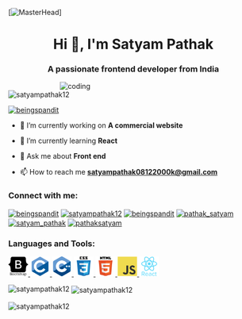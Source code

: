 [![MasterHead](https://1.bp.blogspot.com/-7A4WynwLsMw/XbBpCXG8fHI/AAAAAAAAMt4/uOa1bpLskYgrwGbllhSu2SDj_Mig8SXJQCLcBGAsYHQ/s1600/2000_600px.gif)]

<h1 align="center">Hi 👋, I'm Satyam Pathak</h1>
<h3 align="center">A passionate frontend developer from India</h3>
<img align="right" alt="coding" width="400" src="https://gifdb.com/images/high/animated-man-computer-coding-nae6mec378lsg1i3.gif">

<p align="left"> <img src="https://komarev.com/ghpvc/?username=satyampathak12&label=Profile%20views&color=0e75b6&style=flat" alt="satyampathak12" /> </p>
<p align="left"> <a href="https://twitter.com/beingspandit" target="blank"><img src="https://img.shields.io/twitter/follow/beingspandit?logo=twitter&style=for-the-badge" alt="beingspandit" /></a> </p>

- 🔭 I’m currently working on **A commercial website**

- 🌱 I’m currently learning **React**

- 💬 Ask me about **Front end**

- 📫 How to reach me **satyampathak08122000k@gmail.com**

<h3 align="left">Connect with me:</h3>
<p align="left">
<a href="https://twitter.com/beingspandit" target="blank"><img align="center" src="https://raw.githubusercontent.com/rahuldkjain/github-profile-readme-generator/master/src/images/icons/Social/twitter.svg" alt="beingspandit" height="30" width="40" /></a>
<a href="https://linkedin.com/in/satyampathak12" target="blank"><img align="center" src="https://raw.githubusercontent.com/rahuldkjain/github-profile-readme-generator/master/src/images/icons/Social/linked-in-alt.svg" alt="satyampathak12" height="30" width="40" /></a>
<a href="https://instagram.com/beingspandit" target="blank"><img align="center" src="https://raw.githubusercontent.com/rahuldkjain/github-profile-readme-generator/master/src/images/icons/Social/instagram.svg" alt="beingspandit" height="30" width="40" /></a>
<a href="https://www.codechef.com/users/pathak_satyam" target="blank"><img align="center" src="https://cdn.jsdelivr.net/npm/simple-icons@3.1.0/icons/codechef.svg" alt="pathak_satyam" height="30" width="40" /></a>
<a href="https://codeforces.com/profile/satyam_pathak" target="blank"><img align="center" src="https://raw.githubusercontent.com/rahuldkjain/github-profile-readme-generator/master/src/images/icons/Social/codeforces.svg" alt="satyam_pathak" height="30" width="40" /></a>
<a href="https://www.leetcode.com/pathaksatyam" target="blank"><img align="center" src="https://raw.githubusercontent.com/rahuldkjain/github-profile-readme-generator/master/src/images/icons/Social/leet-code.svg" alt="pathaksatyam" height="30" width="40" /></a>
</p>

<h3 align="left">Languages and Tools:</h3>
<p align="left"> <a href="https://getbootstrap.com" target="_blank" rel="noreferrer"> <img src="https://raw.githubusercontent.com/devicons/devicon/master/icons/bootstrap/bootstrap-plain-wordmark.svg" alt="bootstrap" width="40" height="40"/> </a> <a href="https://www.cprogramming.com/" target="_blank" rel="noreferrer"> <img src="https://raw.githubusercontent.com/devicons/devicon/master/icons/c/c-original.svg" alt="c" width="40" height="40"/> </a> <a href="https://www.w3schools.com/cpp/" target="_blank" rel="noreferrer"> <img src="https://raw.githubusercontent.com/devicons/devicon/master/icons/cplusplus/cplusplus-original.svg" alt="cplusplus" width="40" height="40"/> </a> <a href="https://www.w3schools.com/css/" target="_blank" rel="noreferrer"> <img src="https://raw.githubusercontent.com/devicons/devicon/master/icons/css3/css3-original-wordmark.svg" alt="css3" width="40" height="40"/> </a> <a href="https://www.w3.org/html/" target="_blank" rel="noreferrer"> <img src="https://raw.githubusercontent.com/devicons/devicon/master/icons/html5/html5-original-wordmark.svg" alt="html5" width="40" height="40"/> </a> <a href="https://developer.mozilla.org/en-US/docs/Web/JavaScript" target="_blank" rel="noreferrer"> <img src="https://raw.githubusercontent.com/devicons/devicon/master/icons/javascript/javascript-original.svg" alt="javascript" width="40" height="40"/> </a> <a href="https://reactjs.org/" target="_blank" rel="noreferrer"> <img src="https://raw.githubusercontent.com/devicons/devicon/master/icons/react/react-original-wordmark.svg" alt="react" width="40" height="40"/> </a> </p>

<p><img align="left" src="https://github-readme-stats.vercel.app/api/top-langs?username=satyampathak12&show_icons=true&locale=en&layout=compact" alt="satyampathak12" /></p>

<p>&nbsp;<img align="center" src="https://github-readme-stats.vercel.app/api?username=satyampathak12&show_icons=true&locale=en" alt="satyampathak12" /></p>

<p><img align="center" src="https://github-readme-streak-stats.herokuapp.com/?user=satyampathak12&" alt="satyampathak12" /></p>
